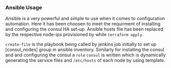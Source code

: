 ### Ansible Usage

Ansible is a very powerful and simple to use when it comes to configuration automation. Here it has been choosen to meet the requirment of installing and configuring the consul HA set-up.
Ansible hosts file has been replaced by the respective node-ips provisioned by while `terraform apply`.

`create-file` is the playbook being called by jenkins job initially to set up [consul_nodes] group in ansible inventory.
Similarly for installing the consul and and configuring the consul a `role` `consul` is written which is dynamically generating the service files and `/etc/hosts` of each node by using template.
